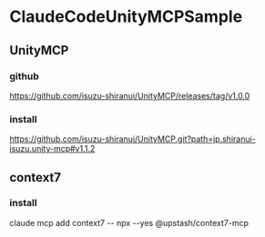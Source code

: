 # ClaudeCodeUnityMCPSample
## UnityMCP
### github
https://github.com/isuzu-shiranui/UnityMCP/releases/tag/v1.0.0

### install
https://github.com/isuzu-shiranui/UnityMCP.git?path=jp.shiranui-isuzu.unity-mcp#v1.1.2

## context7
### install
claude mcp add context7 -- npx --yes @upstash/context7-mcp
